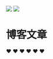 ![](https://img.shields.io/badge/author-tofu-blue) ![](https://img.shields.io/badge/E--mail-tofumilk%40outlook.com-green)

# 博客文章

❤ ❤ ❤ ❤ ❤ ❤


